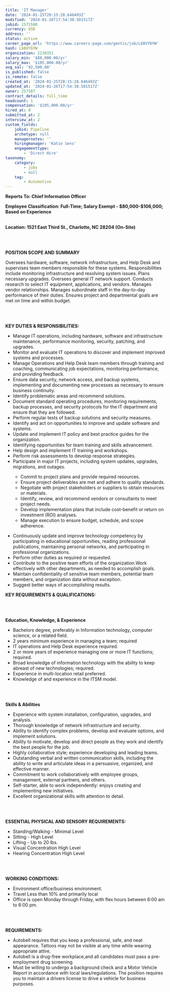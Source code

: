 ```yaml
---
title: 'IT Manager'
date: '2024-01-25T20:15:28.646493Z'
modified: '2024-01-26T17:54:30.501517Z'
jobid: 1571580
currency: USD
address: ''
status: active
career_page_url: 'https://www.careers-page.com/gentis/job/L68VY6YW'
hash: L68VY6YW
organization: 2230351
salary_min: '$80,000.00/yr'
salary_max: '$105,000.00/yr'
avg_sal: '92,500.00'
is_published: false
is_remote: false
created_at: '2024-01-25T20:15:28.646493Z'
updated_at: '2024-01-26T17:54:30.501517Z'
owner: 257387
contract_details: full_time
headcount: 1
compensation: '$105,000.00/yr'
hired_at: 0
submitted_at: 2
interview_at: 2
custom_fields:
    jobid: Pipeline
    archetype: null
    managernotes: ''
    hiringmanager: 'Katie Sens'
    engagementtype:
        - 'Direct Hire'
taxonomy:
    category:
        - jobs
        - null
    tag:
        - Automotive
---
```


<div>

<p><strong>Reports To: Chief Information Officer</strong></p>
<p><strong>Employee Classification: Full-Time; Salary Exempt - $80,000-$106,000; Based on Experience<br>
<br>
</strong></p>
<p><strong>Location: 1521 East Third St., Charlotte, NC 28204 (On-Site)</strong></p>

</div>
<p><br>
<br>
</p>
<div>

<p><strong>POSITION SCOPE AND SUMMARY</strong></p>
<p>Oversees hardware, software, network infrastructure, and Help Desk and supervises team members responsible for these systems. Responsibilities include monitoring infrastructure and resolving system issues. Plans necessary upgrades. Oversees general IT network support. Conducts research to select IT equipment, applications, and vendors. Manages vendor relationships. Manages subordinate staff in the day-to-day performance of their duties. Ensures project and departmental goals are met on time and within budget.</p>

</div>
<p><br>
<br>
</p>
<div>

<p><strong>KEY DUTIES &amp; RESPONSIBILITIES:</strong></p>

</div>
<div>

<ul type="disc">
 <li>Manage IT operations, including hardware, software      and infrastructure maintenance, performance monitoring, security,      patching, and upgrades.</li>
 <li>Monitor and evaluate IT operations to discover and      implement improved systems and processes.</li>
 <li>Manage Operations and Help Desk team members      through training and coaching, communicating job expectations, monitoring      performance, and providing feedback.</li>
 <li>Ensure data security, network access, and backup      systems, implementing and documenting new processes as necessary to ensure      business continuity.</li>
 <li>Identify problematic areas and recommend      solutions.</li>
 <li>Document standard operating procedures, monitoring      requirements, backup processes, and security protocols for the IT      department and ensure that they are followed.</li>
 <li>Perform regular tests of backup solutions and      security measures.</li>
 <li>Identify and act on opportunities to improve and      update software and systems.</li>
 <li>Update and implement IT policy and best practice      guides for the organization.</li>
 <li>Identifying opportunities for team training and      skills advancement.</li>
 <li>Help design and implement IT training and      workshops.</li>
 <li>Perform risk assessments to develop response      strategies.</li>
 <li>Participate in major IT projects, including system      updates, upgrades, migrations, and outages.</li>
</ul>

</div>
<div>

<ul type="disc">
 <ul type="circle">
  <li>Commit to project plans and provide required       resources.</li>
  <li>Ensure project deliverables are met and adhere to       quality standards.</li>
  <li>Negotiate with project stakeholders or suppliers       to obtain resources or materials.</li>
  <li>Identify, review, and recommend vendors or       consultants to meet project needs.</li>
  <li>Develop implementation plans that include       cost-benefit or return on investment (ROI) analyses.</li>
  <li>Manage execution to ensure budget, schedule, and       scope adherence.</li>
 </ul>
</ul>

</div>
<div>

<ul type="disc">
 <li>Continuously update and improve technology      competency by participating in educational opportunities, reading      professional publications, maintaining personal networks, and      participating in professional organizations.</li>
 <li>Perform other duties as required or requested.</li>
 <li>Contribute to the positive team efforts of the      organization.Work effectively with other departments, as needed to      accomplish goals.</li>
 <li>Maintain confidentiality of sensitive team      members, potential team members, and organization data without exception.</li>
 <li>Suggest better ways of accomplishing results.</li>
</ul>

</div>
<div>

<p><strong>KEY REQUIREMENTS &amp; QUALIFICATIONS:</strong></p>

</div>
<p><br>
<br>
</p>
<div>

<p><strong>Education, Knowledge, &amp; Experience</strong></p>

</div>
<div>

<ul type="disc">
 <li>Bachelors degree, preferably in Information      technology, computer science, or a related field.</li>
 <li>2 years minimum experience in managing a team;      required</li>
 <li>IT operations and Help Desk experience required.</li>
 <li>2 or more years of experience managing one or more      IT functions; required.</li>
 <li>Broad knowledge of information technology with the      ability to keep abreast of new technologies; required.</li>
 <li>Experience in multi-location retail preferred.</li>
 <li>Knowledge of and experience in the ITSM model.</li>
</ul>

</div>
<p><br>
<br>
</p>
<div>

<p><strong>Skills &amp; Abilities</strong></p>

</div>
<div>

<ul type="disc">
 <li>Experience with system installation,      configuration, upgrades, and analysis.</li>
 <li>Thorough knowledge of network infrastructure and      security.</li>
 <li>Ability to identify complex problems, develop and      evaluate options, and implement solutions.</li>
 <li>Ability to motivate, develop and direct people as      they work and identify the best people for the job.</li>
 <li>Highly collaborative style; experience developing      and leading teams.</li>
 <li>Outstanding verbal and written communication      skills, including the ability to write and articulate ideas in a      persuasive, organized, and effective manner.</li>
 <li>Commitment to work collaboratively with employee      groups, management, external partners, and others.</li>
 <li>Self-starter, able to work independently: enjoys      creating and implementing new initiatives.</li>
 <li>Excellent organizational skills with attention to      detail.</li>
</ul>

</div>
<p><br>
<br>
</p>
<div>

<p><strong>ESSENTIAL PHYSICAL AND SENSORY REQUIREMENTS:</strong></p>

</div>
<div>

<ul type="disc">
 <li>Standing/Walking - Minimal Level</li>
 <li>Sitting - High Level</li>
 <li>Lifting - Up to 20 lbs.</li>
 <li>Visual Concentration  High Level</li>
 <li>Hearing Concentration  High Level</li>
</ul>

</div>
<p><br>
<br>
</p>
<div>

<p><strong>WORKING CONDITIONS:</strong></p>

</div>
<div>

<ul type="disc">
 <li>Environment  office/business environment.</li>
 <li>Travel  Less than 10% and primarily local</li>
 <li>Office is open Monday through Friday, with flex      hours between 6:00 am to 6:00 pm.</li>
</ul>

</div>
<p><br>
<br>
</p>
<div>

<p><strong>REQUIREMENTS:</strong></p>

</div>
<div>

<ul type="disc">
 <li>Autobell requires that you keep a professional,      safe, and neat appearance. Tattoos may not be visible at any time while      wearing appropriate attire.</li>
 <li>Autobell is a drug-free workplace,and all      candidates must pass a pre-employment drug screening.</li>
 <li>Must be willing to undergo a background check and      a Motor Vehicle Report in accordance with local laws/regulations. The      position requires you to maintain a drivers license to drive a vehicle      for business purposes.</li>
</ul>

</div>
<p> </p>
<p> </p>